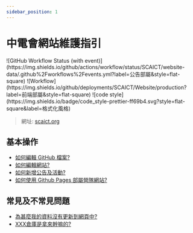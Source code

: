 ```yaml
---
sidebar_position: 1
---
```


# 中電會網站維護指引

<div>
![GitHub Workflow Status (with event)](https://img.shields.io/github/actions/workflow/status/SCAICT/website-data/.github%2Fworkflows%2Fevents.yml?label=公告部屬&style=flat-square) ![Workflow](https://img.shields.io/github/deployments/SCAICT/Website/production?label=前端部屬&style=flat-square) ![code style](https://img.shields.io/badge/code_style-prettier-ff69b4.svg?style=flat-square&label=格式化風格)

</div>

> 網址: [scaict.org](https://scaict.org)

## 基本操作

* [如何編輯 GitHub 檔案?](./edit.md)
* [如何編輯網站?](./edit-website.md)
* [如何新增公告及活動?](./announcement.md)
* [如何使用 Github Pages 部屬營隊網站?](./github-pages.md)

## 常見及不常見問題

* [為甚麼我的資料沒有更新到網頁中?](./github-pages.md)
* [XXX倉庫是拿來幹嘛的?](./repo.md)